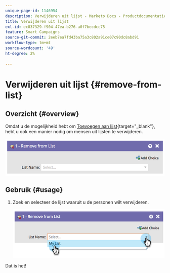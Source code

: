 ```yaml
---
unique-page-id: 1146954
description: Verwijderen uit lijst - Marketo Docs - Productdocumentatie
title: Verwijderen uit lijst
exl-id: ec837329-f904-47ea-b276-a0f7becdcc75
feature: Smart Campaigns
source-git-commit: 2eeb7ea7fd43ba75a3c802a91ce07c90dc8abd91
workflow-type: tm+mt
source-wordcount: '49'
ht-degree: 2%

---
```


# Verwijderen uit lijst {#remove-from-list}

## Overzicht {#overview}

Omdat u de mogelijkheid hebt om [Toevoegen aan lijst](/help/marketo/product-docs/core-marketo-concepts/smart-campaigns/flow-actions/add-to-list.md){target="_blank"}, hebt u ook een manier nodig om mensen uit lijsten te verwijderen.

![](assets/image2014-9-22-10-3a44-3a3.png)

## Gebruik {#usage}

1. Zoek en selecteer de lijst waaruit u de personen wilt verwijderen.

   ![](assets/image2014-9-22-10-3a44-3a7.png)

Dat is het!
